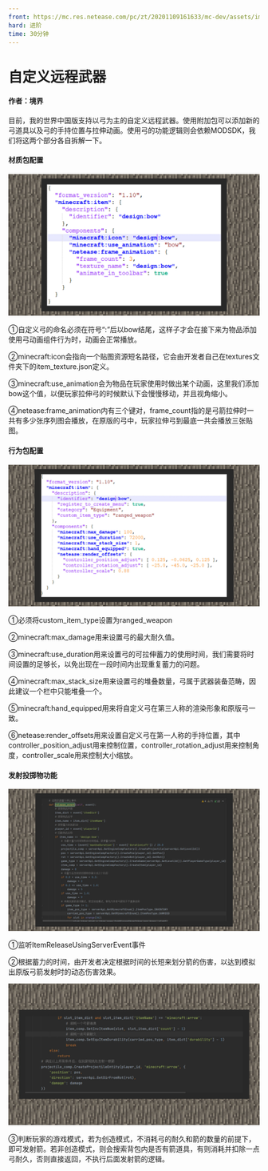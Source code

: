 ```yaml
---
front: https://mc.res.netease.com/pc/zt/20201109161633/mc-dev/assets/img/1_1.48802b15.jpg
hard: 进阶
time: 30分钟
---
```


# 自定义远程武器



#### 作者：境界



目前，我的世界中国版支持以弓为主的自定义远程武器。使用附加包可以添加新的弓道具以及弓的手持位置与拉伸动画。使用弓的功能逻辑则会依赖MODSDK，我们将这两个部分各自拆解一下。



#### 材质包配置

![](./images/1_1.jpg)



①自定义弓的命名必须在符号“:”后以bow结尾，这样子才会在接下来为物品添加使用弓动画组件行为时，动画会正常播放。

②minecraft:icon会指向一个贴图资源短名路径，它会由开发者自己在textures文件夹下的item_texture.json定义。

③minecraft:use_animation会为物品在玩家使用时做出某个动画，这里我们添加bow这个值，以便玩家拉伸弓的时候默认下会慢慢移动，并且视角缩小。

④netease:frame_animation内有三个键对，frame_count指的是弓箭拉伸时一共有多少张序列图会播放，在原版的弓中，玩家拉伸弓到最底一共会播放三张贴图。



#### 行为包配置

![](./images/1_2.jpg)



①必须将custom_item_type设置为ranged_weapon

②minecraft:max_damage用来设置弓的最大耐久值。

③minecraft:use_duration用来设置弓的可拉伸蓄力的使用时间，我们需要将时间设置的足够长，以免出现在一段时间内出现重复蓄力的问题。

④minecraft:max_stack_size用来设置弓的堆叠数量，弓属于武器装备范畴，因此建议一个栏中只能堆叠一个。

⑤minecraft:hand_equipped用来将自定义弓在第三人称的渲染形象和原版弓一致。

⑥netease:render_offsets用来设置自定义弓在第一人称的手持位置，其中controller_position_adjust用来控制位置，controller_rotation_adjust用来控制角度，controller_scale用来控制大小缩放。



#### 发射投掷物功能

![](./images/1_3.jpg)



①监听ItemReleaseUsingServerEvent事件

②根据蓄力的时间，由开发者决定根据时间的长短来划分箭的伤害，以达到模拟出原版弓箭发射时的动态伤害效果。

![](./images/1_4.jpg)



③判断玩家的游戏模式，若为创造模式，不消耗弓的耐久和箭的数量的前提下，即可发射箭。若非创造模式，则会搜索背包内是否有箭道具，有则消耗并扣除一点弓耐久，否则直接返回，不执行后面发射箭的逻辑。